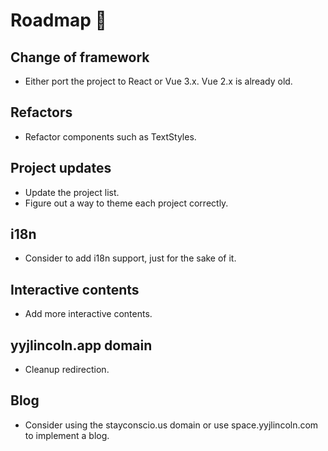 # Roadmap 🚗

## Change of framework

- Either port the project to React or Vue 3.x. Vue 2.x is already old.

## Refactors

- Refactor components such as TextStyles.

## Project updates

- Update the project list.
- Figure out a way to theme each project correctly.

## i18n

- Consider to add i18n support, just for the sake of it.

## Interactive contents

- Add more interactive contents.

## yyjlincoln.app domain

- Cleanup redirection.

## Blog

- Consider using the stayconscio.us domain or use space.yyjlincoln.com to implement a blog.
